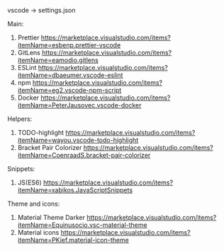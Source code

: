 
vscode -> settings.json

Main:
1. Prettier https://marketplace.visualstudio.com/items?itemName=esbenp.prettier-vscode
2. GitLens https://marketplace.visualstudio.com/items?itemName=eamodio.gitlens
3. ESLint https://marketplace.visualstudio.com/items?itemName=dbaeumer.vscode-eslint
4. npm https://marketplace.visualstudio.com/items?itemName=eg2.vscode-npm-script
5. Docker https://marketplace.visualstudio.com/items?itemName=PeterJausovec.vscode-docker

Helpers:
1. TODO-highlight https://marketplace.visualstudio.com/items?itemName=wayou.vscode-todo-highlight
2. Bracket Pair Colorizer https://marketplace.visualstudio.com/items?itemName=CoenraadS.bracket-pair-colorizer

Snippets:
1. JS(ES6) https://marketplace.visualstudio.com/items?itemName=xabikos.JavaScriptSnippets

Theme and icons:
1. Material Theme Darker https://marketplace.visualstudio.com/items?itemName=Equinusocio.vsc-material-theme
2. Material icons https://marketplace.visualstudio.com/items?itemName=PKief.material-icon-theme
